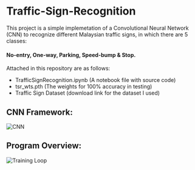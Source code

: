 # Traffic-Sign-Recognition

This project is a simple implemetation of a Convolutional Neural Network (CNN) to recognize different Malaysian traffic signs, in which there are 5 classes: 
#### No-entry, One-way, Parking, Speed-bump & Stop.


Attached in this repository are as follows:

- TrafficSignRecognition.ipynb (A notebook file with source code)
- tsr_wts.pth (The weights for 100% accuracy in testing)
- Traffic Sign Dataset (download link for the dataset I used)
  
## CNN Framework:
![CNN](https://github.com/s7eady/Traffic-Sign-Recognition/assets/152954536/131a5dbe-4999-4cf6-9b50-b2e2af962bd3)

## Program Overview:
![Training Loop](https://github.com/s7eady/Traffic-Sign-Recognition/assets/152954536/8a6eb81d-b54d-4358-bbb0-c46884822a6e)
